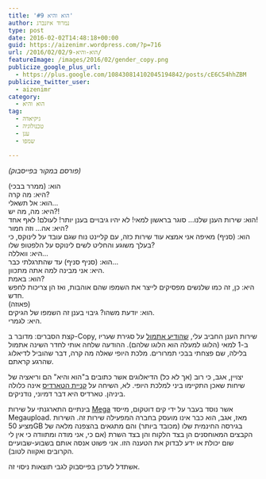 ```yaml
---
title: 'הוא והיא #9'
author: נמרוד איזנברג
type: post
date: 2016-02-02T14:48:18+00:00
guid: https://aizenimr.wordpress.com/?p=716
url: /2016/02/02/הוא-והיא-9/
featureImage: /images/2016/02/gender_copy.png
publicize_google_plus_url:
  - https://plus.google.com/108430814102045194842/posts/cE6C54hhZBM
publicize_twitter_user:
  - aizenimr
category:
  - הוא והיא
tag:
  - גיקיאדה
  - טכנולוגיה
  - ענן
  - שמפו

---
```

_(פורסם במקור בפייסבוק)_

הוא: (ממרר בבכי)  
היא: מה קרה?  
הוא: אל תשאלי&#8230;  
היא: מה, מה יש?!  
הוא: שירות הענן שלנו… סוגר בראשון למאי! לא יהיו גיבויים בענן יותר! לעולם! לאף אחד!  
היא: אה… וזה חמור?  
הוא: (סניף) מאיפה אני אמצא עוד שירות כזה, עם קליינט נוח שגם עובד על לינוקס, כי בעלך משוגע והחליט לשים לינוקס על הלפטופ שלו?  
היא: וואללה&#8230;  
הוא: (סניף סניף) עד שהתרגלתי כבר&#8230;  
היא: אני מבינה למה אתה מתכוון.  
הוא: באמת?  
היא: כן, זה כמו שלנשים מפסיקים לייצר את השמפו שהם אוהבות, ואז הן צריכות לחפש חדש.  
(פאוזה)  
הוא: יודעת משהו? גיבוי בענן זה השמפו של הגיקים.  
היא: לגמרי.

קצת הסברים: מדובר ב-Copy, שירות הענן החביב עלי, [שהודיע אתמול][1] על סגירת שעריו ב-1 למאי (הלוגו למעלה הוא הלוגו שלהם). ההודעה שלחה אותי לחדר השינה אתמול בלילה, שם פצחתי בבכי תמרורים. מלכת היופי שאלה מה קרה, דבר שהוביל לדיאלוג שהרגע קראתם.

יצויין, אגב, כי רוב (אך לא כל) הדיאלוגים אשר כתובים ב"הוא והיא" הם וריאציה של שיחות שאכן התקיימו ביני למלכת היופי. לא, השיחה על [קניית הטארדיס][2] אינה כלולה ביניהן. טארדיס היא דבר דמיוני, נודניקים.

בינתיים התארגנתי על שירות [Mega][3] אשר נוסד בעבר על ידי קים דוטקום, מייסד Megaupload. מאז, אגב, הוא כבר אינו מועסק בחברה המפעילה שירות זה. השירות מציע 50GB בגירסה החינמית שלו (מכובד ביותר) והם מתגאים בהצפנה מלאה של הקבצים המאוחסנים הן בצד הלקוח והן בצד השרת (אם כי, אני מודה ומתוודה כי אין לי שום יכולת או ידע לבדוק את הטענה הזו. אני פשוט אנסה אותם בשבוע-שבועיים הקרובים ואקווה לטוב).

אשתדל לעדכן בפייסבוק לגבי תוצאות ניסוי זה.

&nbsp;

 [1]: http://www.crn.com/news/storage/300079567/barracuda-closes-copy-com-cudadrive-services-may-be-looking-to-sell-itself.htm
 [2]: /2015/08/28/%d7%94%d7%95%d7%90-%d7%95%d7%94%d7%99%d7%90-4/
 [3]: https://mega.nz/